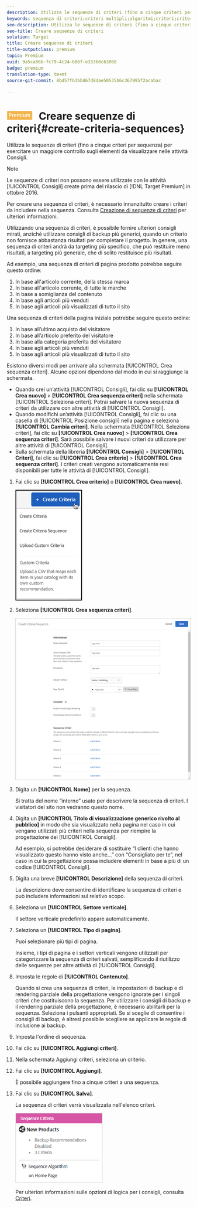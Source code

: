 ```yaml
---
description: Utilizza le sequenze di criteri (fino a cinque criteri per sequenza) per esercitare un maggiore controllo sugli elementi da visualizzare nelle attività Consigli.
keywords: sequenza di criteri;criteri multipli;algoritmi;criteri;criteri per consigli
seo-description: Utilizza le sequenze di criteri (fino a cinque criteri per sequenza) per esercitare un maggiore controllo sugli elementi da visualizzare nelle attività Consigli.
seo-title: Creare sequenze di criteri
solution: Target
title: Creare sequenze di criteri
title-outputclass: premium
topic: Premium
uuid: 9a5ca86b-fc79-4c24-b86f-e333b0c63088
badge: premium
translation-type: tm+mt
source-git-commit: 8bd57fb3bb467d8dae50535b6c367995f2acabac

---
```



# ![PREMIUM](/help/assets/premium.png) Creare sequenze di criteri{#create-criteria-sequences}

Utilizza le sequenze di criteri (fino a cinque criteri per sequenza) per esercitare un maggiore controllo sugli elementi da visualizzare nelle attività Consigli.

>[!NOTE]
>
>Le sequenze di criteri non possono essere utilizzate con le attività [!UICONTROL Consigli] create prima del rilascio di [!DNL Target Premium] in ottobre 2016.

Per creare una sequenza di criteri, è necessario innanzitutto creare i criteri da includere nella sequenza. Consulta [Creazione di sequenze di criteri](../../c-recommendations/c-algorithms/create-new-algorithm.md#task_8A9CB465F28D44899F69F38AD27352FE) per ulteriori informazioni.

Utilizzando una sequenza di criteri, è possibile fornire ulteriori consigli mirati, anziché utilizzare consigli di backup più generici, quando un criterio non fornisce abbastanza risultati per completare il progetto. In genere, una sequenza di criteri andrà da targeting più specifico, che può restituire meno risultati, a targeting più generale, che di solito restituisce più risultati.

Ad esempio, una sequenza di criteri di pagina prodotto potrebbe seguire questo ordine:

1. In base all'articolo corrente, della stessa marca
1. In base all'articolo corrente, di tutte le marche
1. In base a somiglianza del contenuto
1. In base agli articoli più venduti
1. In base agli articoli più visualizzati di tutto il sito

Una sequenza di criteri della pagina iniziale potrebbe seguire questo ordine:

1. In base all’ultimo acquisto del visitatore
1. In base all’articolo preferito del visitatore
1. In base alla categoria preferita del visitatore
1. In base agli articoli più venduti
1. In base agli articoli più visualizzati di tutto il sito

Esistono diversi modi per arrivare alla schermata [!UICONTROL Crea sequenza criteri]. Alcune opzioni dipendono dal modo in cui si raggiunge la schermata.

* Quando crei un’attività [!UICONTROL Consigli], fai clic su **[!UICONTROL Crea nuovo]** &gt; **[!UICONTROL Crea sequenza criteri]** nella schermata [!UICONTROL Seleziona criteri]. Potrai salvare la nuova sequenza di criteri da utilizzare con altre attività di [!UICONTROL Consigli].
* Quando modifichi un’attività [!UICONTROL Consigli], fai clic su una casella di [!UICONTROL Posizione consigli] nella pagina e seleziona **[!UICONTROL Cambia criteri]**. Nella schermata [!UICONTROL Seleziona criteri], fai clic su **[!UICONTROL Crea nuovo]** &gt; **[!UICONTROL Crea sequenza criteri]**. Sarà possibile salvare i nuovi criteri da utilizzare per altre attività di [!UICONTROL Consigli].
* Sulla schermata della libreria **[!UICONTROL Consigli]** &gt; **[!UICONTROL Criteri]**, fai clic su **[!UICONTROL Crea criterio]** &gt; **[!UICONTROL Crea sequenza criteri]**. I criteri creati vengono automaticamente resi disponibili per tutte le attività di [!UICONTROL Consigli].

1. Fai clic su **[!UICONTROL Crea criterio]** o **[!UICONTROL Crea nuovo]**.

   ![Creare nuovi criteri](/help/c-recommendations/c-algorithms/assets/button_CreateCriteria_new.png)

1. Seleziona **[!UICONTROL Crea sequenza criteri]**.

   ![](assets/CreateCriteriaSequence.png)

1. Digita un **[!UICONTROL Nome]** per la sequenza.

   Si tratta del nome “interno” usato per descrivere la sequenza di criteri. I visitatori del sito non vedranno questo nome.
1. Digita un **[!UICONTROL Titolo di visualizzazione generico rivolto al pubblico]** in modo che sia visualizzato nella pagina nel caso in cui vengano utilizzati più criteri nella sequenza per riempire la progettazione dei [!UICONTROL Consigli].

   Ad esempio, si potrebbe desiderare di sostituire “I clienti che hanno visualizzato questo hanno visto anche...” con “Consigliato per te”, nel caso in cui la progettazione possa includere elementi in base a più di un codice [!UICONTROL Consigli].
1. Digita una breve **[!UICONTROL Descrizione]** della sequenza di criteri.

   La descrizione deve consentire di identificare la sequenza di criteri e può includere informazioni sul relativo scopo.
1. Seleziona un **[!UICONTROL Settore verticale]**.

   Il settore verticale predefinito appare automaticamente.
1. Seleziona un **[!UICONTROL Tipo di pagina]**.

   Puoi selezionare più tipi di pagina.

   Insieme, i tipi di pagina e i settori verticali vengono utilizzati per categorizzare la sequenza di criteri salvati, semplificando il riutilizzo delle sequenze per altre attività di [!UICONTROL Consigli].
1. Imposta le regole di **[!UICONTROL Contenuto]**.

   Quando si crea una sequenza di criteri, le impostazioni di backup e di rendering parziale della progettazione vengono ignorate per i singoli criteri che costituiscono la sequenza. Per utilizzare i consigli di backup e il rendering parziale della progettazione, è necessario abilitarli per la sequenza. Seleziona i pulsanti appropriati. Se si sceglie di consentire i consigli di backup, è altresì possibile scegliere se applicare le regole di inclusione ai backup.
1. Imposta l'ordine di sequenza.

1. Fai clic su **[!UICONTROL Aggiungi criteri]**.
1. Nella schermata Aggiungi criteri, seleziona un criterio.
1. Fai clic su **[!UICONTROL Aggiungi]**.

   È possibile aggiungere fino a cinque criteri a una sequenza.
1. Fai clic su **[!UICONTROL Salva]**.

   La sequenza di criteri verrà visualizzata nell'elenco criteri.

   ![](assets/CriteriaSequenceCard.png)

   Per ulteriori informazioni sulle opzioni di logica per i consigli, consulta [Criteri](../../c-recommendations/c-algorithms/algorithms.md#concept_4BD01DC437F543C0A13621C93A302750).

